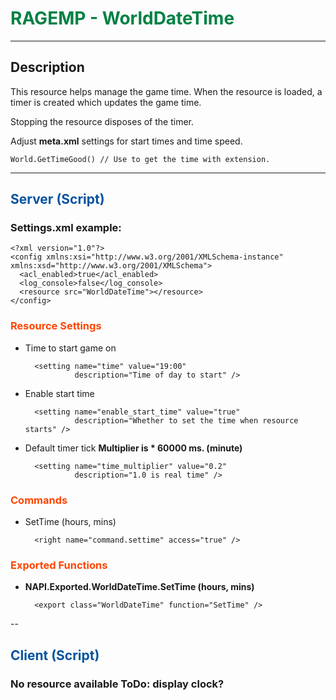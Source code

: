 # <span style="color:#018144">RAGEMP - WorldDateTime</span>

---

## Description

This resource helps manage the game time. When the resource is loaded, a timer is created which updates the game time. 

Stopping the resource disposes of the timer.

Adjust **meta.xml** settings for start times and time speed. 

	World.GetTimeGood() // Use to get the time with extension.

---

## <span style="color:0453a0">Server (Script)</span>

### Settings.xml example:

	<?xml version="1.0"?>
	<config xmlns:xsi="http://www.w3.org/2001/XMLSchema-instance" xmlns:xsd="http://www.w3.org/2001/XMLSchema">
	  <acl_enabled>true</acl_enabled>
	  <log_console>false</log_console>
	  <resource src="WorldDateTime"></resource>
	</config>

### <span style="color:orangered">Resource Settings</span>

- Time to start game on

		<setting name="time" value="19:00" 
				 description="Time of day to start" />

- Enable start time

    	<setting name="enable_start_time" value="true" 
			     description="Whether to set the time when resource starts" />
        
- Default timer tick **Multiplier is * 60000 ms. (minute)**

    	<setting name="time_multiplier" value="0.2" 
                 description="1.0 is real time" />

### <span style="color:orangered">Commands</span>

- SetTime (hours, mins)

		<right name="command.settime" access="true" />

### <span style="color:orangered">Exported Functions</span>

- **NAPI.Exported.WorldDateTime.SetTime (hours, mins)**

		<export class="WorldDateTime" function="SetTime" />

-- 

## <span style="color:#0453a0">Client (Script)</span>

### No resource available ToDo: display clock?